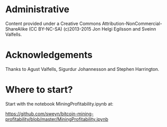 
Administrative
==============
Content provided under a Creative Commons Attribution-NonCommercial-ShareAlike (CC BY-NC-SA) (c)2013-2015 Jon Helgi Egilsson and Sveinn Valfells. 

Acknowledgements
================
Thanks to Agust Valfells, Sigurdur Johannesson and Stephen Harrington.

Where to start?
==============
Start with the notebook MiningProfitability.ipynb at:

https://github.com/sweyn/bitcoin-mining-profitability/blob/master/MiningProfitability.ipynb
